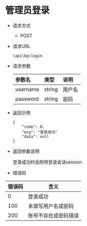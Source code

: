 # 管理员登录

- 请求方式
    - POST
    
- 请求URL

    `\api\bg\login`
    
- 请求参数

    |参数名|类型|说明|
    |:---|:---|:---|
    |username|string|用户名|
    |password|string|密码|

- 返回示例
    ```
    {
        "code": 0,
        "msg": "登录成功"
        "data": null
    }
    ```

- 返回参数说明
    
    登录成功时会附带登录会话session
    
- 错误码

|错误码|含义|
|---|---|
|0|登录成功|
|100|未填写用户名或密码|
|200|账号不存在或密码错误|